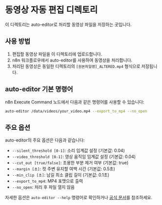 # 동영상 자동 편집 디렉토리

이 디렉토리는 auto-editor로 처리할 동영상 파일을 저장하는 곳입니다.

## 사용 방법

1. 편집할 동영상 파일을 이 디렉토리에 업로드합니다.
2. n8n 워크플로우에서 auto-editor를 사용하여 동영상을 처리합니다.
3. 처리된 동영상은 동일한 디렉토리의 `[원본파일명]_ALTERED.mp4` 형식으로 저장됩니다.

## auto-editor 기본 명령어

n8n Execute Command 노드에서 다음과 같은 명령어를 사용할 수 있습니다:

```bash
auto-editor /data/videos/your_video.mp4 --export_to_mp4 --no_open
```

## 주요 옵션

auto-editor의 주요 옵션은 다음과 같습니다:

- `--silent_threshold [0-1]`: 소리 임계값 설정 (기본값: 0.04)
- `--video_threshold [0-1]`: 영상 움직임 임계값 설정 (기본값: 0.04)
- `--cut_out [true/false]`: 조용한 부분 제거 여부 (기본값: true)
- `--margin [초]`: 컷 주변 유지할 여백 시간 (기본값: 0.5초)
- `--min_clip [초]`: 남길 최소 클립 길이 (기본값: 0.1초)
- `--export_to_mp4`: MP4 포맷으로 출력
- `--no_open`: 처리 후 파일 열지 않음

자세한 옵션은 `auto-editor --help` 명령어로 확인하거나 [공식 문서](https://auto-editor.com)를 참조하세요. 